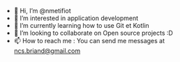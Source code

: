 - 👋 Hi, I’m @nmetifiot
- 👀 I’m interested in application development
- 🌱 I’m currently learning how to use Git et Kotlin
- 💞️ I’m looking to collaborate on Open source projects :D
- 📫 How to reach me : You can send me messages at ncs.briand@gmail.com

<!---
nmetifiot/nmetifiot is a ✨ special ✨ repository because its `README.md` (this file) appears on your GitHub profile.
You can click the Preview link to take a look at your changes.
--->
